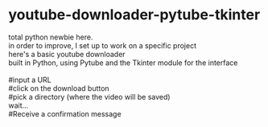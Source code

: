 # youtube-downloader-pytube-tkinter

total python newbie here. <br>
in order to improve, I set up to work on a specific project <br>
here's a basic youtube downloader <br>
built in Python, using Pytube and the Tkinter module for the interface <br>
<br>
#input a URL<br>
#click on the download button<br>
#pick a directory (where the video will be saved)<br>
wait...<br>
#Receive a confirmation message<br>

